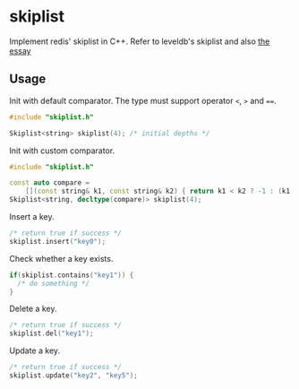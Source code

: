 # skiplist
Implement redis' skiplist in C++. Refer to leveldb's skiplist and also [the essay](https://15721.courses.cs.cmu.edu/spring2018/papers/08-oltpindexes1/pugh-skiplists-cacm1990.pdf)

## Usage
Init with default comparator. The type must support operator `<`, `>` and `==`.
```C++
#include "skiplist.h"

Skiplist<string> skiplist(4); /* initial depths */
```

Init with custom comparator.
```C++
#include "skiplist.h"

const auto compare =
    [](const string& k1, const string& k2) { return k1 < k2 ? -1 : (k1 == k2 ? 0 : 1); };
Skiplist<string, decltype(compare)> skiplist(4);
```

Insert a key.
```C++
/* return true if success */
skiplist.insert("key0");
```

Check whether a key exists.
```C++
if(skiplist.contains("key1")) {
  /* do something */
}
```

Delete a key.
```C++
/* return true if success */
skiplist.del("key1");
```

Update a key.
```C++
/* return true if success */
skiplist.update("key2", "key5");
```
